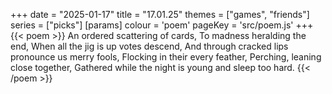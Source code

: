 +++
date = "2025-01-17"
title = "17.01.25"
themes = ["games", "friends"]
series = ["picks"]
[params]
  colour = 'poem'
  pageKey = 'src/poem.js'
+++
{{< poem >}}
An ordered scattering of cards,
To madness heralding the end,
When all the jig is up votes descend,
And through cracked lips pronounce us merry fools,
Flocking in their every feather,
Perching, leaning close together,
Gathered while the night is young and sleep too hard.
{{< /poem >}}